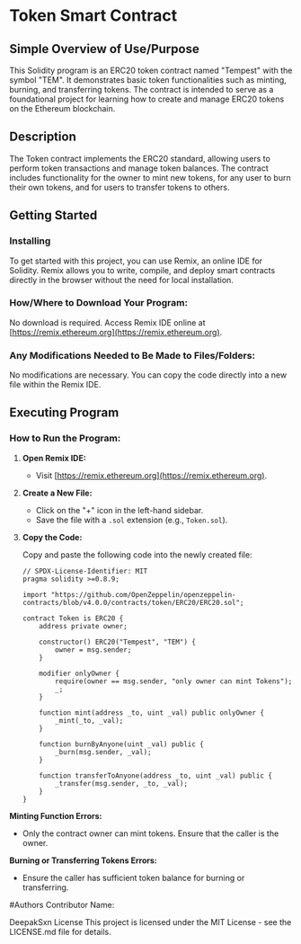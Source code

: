 # Token Smart Contract

## Simple Overview of Use/Purpose
This Solidity program is an ERC20 token contract named "Tempest" with the symbol "TEM". It demonstrates basic token functionalities such as minting, burning, and transferring tokens. The contract is intended to serve as a foundational project for learning how to create and manage ERC20 tokens on the Ethereum blockchain.

## Description
The Token contract implements the ERC20 standard, allowing users to perform token transactions and manage token balances. The contract includes functionality for the owner to mint new tokens, for any user to burn their own tokens, and for users to transfer tokens to others.

## Getting Started

### Installing
To get started with this project, you can use Remix, an online IDE for Solidity. Remix allows you to write, compile, and deploy smart contracts directly in the browser without the need for local installation.

### How/Where to Download Your Program:
No download is required. Access Remix IDE online at [https://remix.ethereum.org](https://remix.ethereum.org).

### Any Modifications Needed to Be Made to Files/Folders:
No modifications are necessary. You can copy the code directly into a new file within the Remix IDE.

## Executing Program

### How to Run the Program:

1. **Open Remix IDE:**
   - Visit [https://remix.ethereum.org](https://remix.ethereum.org).

2. **Create a New File:**
   - Click on the "+" icon in the left-hand sidebar.
   - Save the file with a `.sol` extension (e.g., `Token.sol`).

3. **Copy the Code:**

   Copy and paste the following code into the newly created file:

   ```solidity
   // SPDX-License-Identifier: MIT
   pragma solidity >=0.8.9;

   import "https://github.com/OpenZeppelin/openzeppelin-contracts/blob/v4.0.0/contracts/token/ERC20/ERC20.sol";

   contract Token is ERC20 {
       address private owner;

       constructor() ERC20("Tempest", "TEM") {
           owner = msg.sender;
       } 

       modifier onlyOwner {
           require(owner == msg.sender, "only owner can mint Tokens");
           _;
       }

       function mint(address _to, uint _val) public onlyOwner {
           _mint(_to, _val);
       }

       function burnByAnyone(uint _val) public {
           _burn(msg.sender, _val);
       }

       function transferToAnyone(address _to, uint _val) public {
           _transfer(msg.sender, _to, _val);
       }
   }

**Minting Function Errors:**
  - Only the contract owner can mint tokens. Ensure that the caller is the owner.

**Burning or Transferring Tokens Errors:**
  - Ensure the caller has sufficient token balance for burning or transferring.


#Authors
Contributor Name:

DeepakSxn
License
This project is licensed under the MIT License - see the LICENSE.md file for details.
